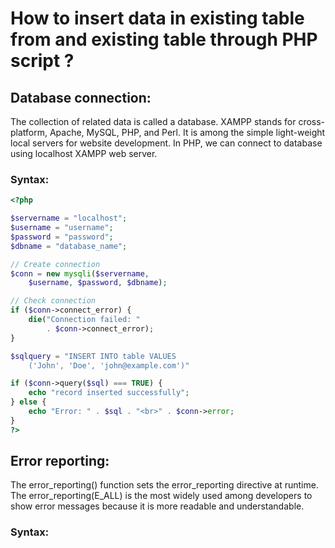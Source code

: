 # How to insert data in existing table from and existing table through PHP script ?
## Database connection:
The collection of related data is called a database. XAMPP stands for cross-platform, Apache, MySQL, PHP, and Perl. It is among the simple light-weight local servers for website development. In PHP, we can connect to database using localhost XAMPP web server.

### Syntax:
```PHP
<?php

$servername = "localhost";
$username = "username";
$password = "password";
$dbname = "database_name";

// Create connection
$conn = new mysqli($servername,
	$username, $password, $dbname);

// Check connection
if ($conn->connect_error) {
	die("Connection failed: "
		. $conn->connect_error);
}

$sqlquery = "INSERT INTO table VALUES
	('John', 'Doe', 'john@example.com')"

if ($conn->query($sql) === TRUE) {
	echo "record inserted successfully";
} else {
	echo "Error: " . $sql . "<br>" . $conn->error;
}
?>
```
## Error reporting:
The error_reporting() function sets the error_reporting directive at runtime. The error_reporting(E_ALL) is the most widely used among developers to show error messages because it is more readable and understandable.

### Syntax:
